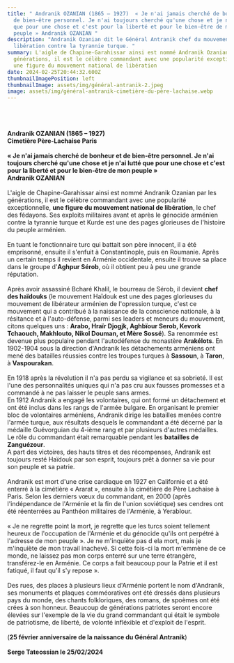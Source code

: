 ```yaml
---
title: " Andranik OZANIAN (1865 – 1927)  « Je n'ai jamais cherché de bonheur et
  de bien-être personnel. Je n'ai toujours cherché qu'une chose et je n'ai lutté
  que pour une chose et c'est pour la liberté et pour le bien-être de mon
  peuple » Andranik OZANIAN "
description: "Andranik Ozanian dit le Général Antranik chef du mouvement de la
  libération contre la tyrannie turque. "
summary: L'aigle de Chapine-Garahissar ainsi est nommé Andranik Ozanian par les
  générations, il est le célèbre commandant avec une popularité exceptionnelle,
  une figure du mouvement national de libération
date: 2024-02-25T20:44:32.600Z
thumbnailImagePosition: left
thumbnailImage: assets/img/général-antranik-2.jpeg
image: assets/img/général-antranik-cimetière-du-père-lachaise.webp
---
```

\
\
\
**Andranik OZANIAN (1865 – 1927)**\
**C﻿imetière Père-Lachaise Paris**\
\
**« Je n'ai jamais cherché de bonheur et de bien-être personnel. Je n'ai toujours cherché qu'une chose et je n'ai lutté que pour une chose et c'est pour la liberté et pour le bien-être de mon peuple »**\
**Andranik OZANIAN**\
\
L'aigle de Chapine-Garahissar ainsi est nommé Andranik Ozanian par les générations, il est le célèbre commandant avec une popularité exceptionnelle, **une figure du mouvement national de libération**, le chef des fédayons. Ses exploits militaires avant et après le génocide arménien contre la tyrannie turque et Kurde est une des pages glorieuses de l'histoire du peuple arménien.\
\
En tuant le fonctionnaire turc qui battait son père innocent, il a été emprisonné, ensuite il s'enfuit à Constantinople, puis en Roumanie. Après un certain temps il revient en Arménie occidentale, ensuite il trouve sa place dans le groupe d'**Aghpur Sérob**, où il obtient peu à peu une grande réputation.\
\
Après avoir assassiné Bcharé Khalil, le bourreau de Sérob, il devient **chef des haïdouks** (le mouvement Haïdouk est une des pages glorieuses du mouvement de libérateur arménien de l'opression turque, c'est ce mouvement qui a contribué à la naissance de la conscience nationale, à la résitance et à l'auto-défense, parmi ses leaders et meneurs du mouvement, citons quelques uns : **Arabo, Hraïr Djogjk, Aghbïour Serob, Kevork Tchaouch, Makhlouto, Nikol Douman, et Mère Sossé**). Sa renommée est devenue plus populaire pendant l'autodéfense du monastère **Arakélots**. En 1902-1904 sous la direction d'Andranik les détachements arméniens ont mené des batailles réussies contre les troupes turques à **Sassoun**, à **Taron**, à **Vaspourakan**.\
\
En 1918 après la révolution il n'a pas perdu sa vigilance et sa sobrieté. Il est l'une des personnalités uniques qui n'a pas cru aux fausses promesses et a commandé à ne pas laisser le peuple sans armes.\
En 1912 Andranik a engagé les volontaires, qui ont formé un détachement et ont été inclus dans les rangs de l'armée bulgare. En organisant le premier bloc de volontaires arméniens, Andranik dirige les batailles menées contre l'armée turque, aux résultats desquels le commandant a été décerné par la médaille Guévorguian du 4-ième rang et par plusieurs d'autres médailles. Le rôle du commandant était remarquable pendant les **batailles de Zanguézour**.\
A part des victoires, des hauts titres et des récompenses, Andranik est toujours resté Haïdouk par son esprit, toujours prêt à donner sa vie pour son peuple et sa patrie.\
\
Andranik est mort d'une crise cardiaque en 1927 en Californie et a été enterré à la cimétière « Ararat », ensuite à la cimétière de Père Lachaise à Paris. Selon les derniers vœux du commandant, en 2000 (après l'indépendance de l'Arménie et la fin de l'union soviétique) ses cendres ont été réenterrées au Panthéon militaires de l'Arménie, à Yerablour.\
\
« Je ne regrette point la mort, je regrette que les turcs soient tellement heureux de l'occupation de l'Arménie et du génocide qu'ils ont perpétré à l'adresse de mon peuple ». Je ne m'inquiète pas d ela mort, mais je m'inquiète de mon travail inachevé. Si cette fois-ci la mort m'emmène de ce monde, ne laissez pas mon corps enterré sur une terre étrangère, transférez-le en Arménie. Ce corps a fait beaucoup pour la Patrie et il est fatiqué, il faut qu'il s'y repose ».\
\
Des rues, des places à plusieurs lieux d'Arménie portent le nom d'Andranik, ses monuments et plaques comméoratives ont été dressés dans plusieurs pays du monde, des chants folkloriques, des romans, de spoèmes ont été crées à son honneur. Beaucoup de générations patriotes seront encore élevées sur l'exemple de la vie du grand commandant qui était le symbole de patriotisme, de liberté, de volonté infléxible et d'exploit de l'esprit.\
\
(**25 février anniversaire de la naissance du Général Antranik**)\
\
**Serge Tateossian le 25/02/2024**